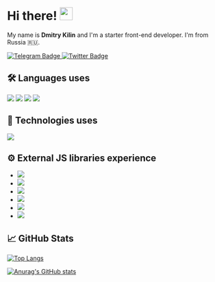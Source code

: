 # Hi there! <img src="https://raw.githubusercontent.com/MartinHeinz/MartinHeinz/master/wave.gif" width="30px" height="30px" />

My name is __Dmitry Kilin__ and I'm a starter front-end developer. I'm from Russia 🇷🇺.
<div>  
  <a href="https://t.me/dmitrykilin">
    <img src="https://img.shields.io/badge/telegram-red?style=for-the-badge&logo=telegram&logoColor=white" alt="Telegram Badge"/>
  </a>
  <a href="https://twitter.com/DimitryKilin">
    <img src="https://img.shields.io/badge/Twitter-blue?style=for-the-badge&logo=twitter&logoColor=white" alt="Twitter Badge"/>
  </a>
</div>


## 🛠️ Languages uses
[![](https://img.shields.io/badge/Code-HTML5-informational?style=flat&logo=html5&logoColor=white&color=2bbc8a)](https://www.w3.org/TR/2011/WD-html5-20110405/)
[![](https://img.shields.io/badge/Code-CSS-informational?style=flat&logo=css3&logoColor=white&color=2bbc8a)](https://www.w3.org/Style/CSS/specs.en.html)
[![](https://img.shields.io/badge/Code-JavaScript-informational?style=flat&logo=javascript&logoColor=white&color=2bbc8a)](https://www.ecma-international.org)
[![](https://img.shields.io/badge/Code-TypeScript-informational?style=flat&logo=typescript&logoColor=white&color=2bbc8a)](https://www.typescriptlang.org)

## 🔧 Technologies uses
[![](https://img.shields.io/badge/Code-React-informational?style=flat&logo=react&logoColor=white&color=yellow)](https://reactjs.org)

## ⚙️ External JS libraries experience
- [![](https://img.shields.io/badge/Tools-Redux-informational?style=flat&logo=redux&logoColor=white&color=informational)](https://redux.js.org)
- [![](https://img.shields.io/badge/Tools-ReactRouter-informational?style=flat&logo=reactrouter&logoColor=white&color=informational)](https://reactrouter.com/en/main)
- [![](https://img.shields.io/badge/Tools-ReactDnD-informational?style=flat&logo=reactdnd&logoColor=white&color=informational)](https://react-dnd.github.io/react-dnd/about)
- [![](https://img.shields.io/badge/Tools-DayJS-informational?style=flat&logo=reactdnd&logoColor=white&color=informational)](https://day.js.org/en/)
- [![](https://img.shields.io/badge/Tools-LeafLet-informational?style=flat&logoColor=white&color=informational)](https://mourner.github.io/Leaflet/index.html)
- [![](https://img.shields.io/badge/Tools-ReactToastify-informational?style=flat&logoColor=white&color=informational)](https://github.com/fkhadra/react-toastify#readme)

## &#x1f4c8; GitHub Stats

[![Top Langs](https://github-readme-stats.vercel.app/api/top-langs/?username=kildim&layout=compact&theme=vision-friendly-dark)](https://github.com/anuraghazra/github-readme-stats)

[![Anurag's GitHub stats](https://github-readme-stats.vercel.app/api?username=kildim&theme=vision-friendly-dark)](https://github.com/anuraghazra/github-readme-stats)

